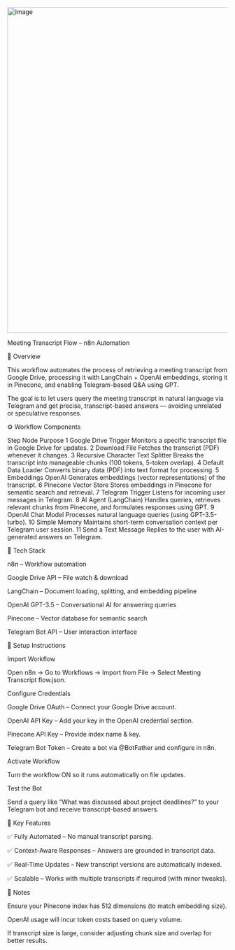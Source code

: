 <img width="813" height="745" alt="image" src="https://github.com/user-attachments/assets/7165128f-efda-456e-a2d6-aa5ad9e53113" />


Meeting Transcript Flow – n8n Automation

📌 Overview

This workflow automates the process of retrieving a meeting transcript from Google Drive, processing it with LangChain + OpenAI embeddings, storing it in Pinecone, and enabling Telegram-based Q&A using GPT.

The goal is to let users query the meeting transcript in natural language via Telegram and get precise, transcript-based answers — avoiding unrelated or speculative responses.

⚙️ Workflow Components

Step	Node	Purpose
1	Google Drive Trigger	Monitors a specific transcript file in Google Drive for updates.
2	Download File	Fetches the transcript (PDF) whenever it changes.
3	Recursive Character Text Splitter	Breaks the transcript into manageable chunks (100 tokens, 5-token overlap).
4	Default Data Loader	Converts binary data (PDF) into text format for processing.
5	Embeddings OpenAI	Generates embeddings (vector representations) of the transcript.
6	Pinecone Vector Store	Stores embeddings in Pinecone for semantic search and retrieval.
7	Telegram Trigger	Listens for incoming user messages in Telegram.
8	AI Agent (LangChain)	Handles queries, retrieves relevant chunks from Pinecone, and formulates responses using GPT.
9	OpenAI Chat Model	Processes natural language queries (using GPT-3.5-turbo).
10	Simple Memory	Maintains short-term conversation context per Telegram user session.
11	Send a Text Message	Replies to the user with AI-generated answers on Telegram.

🔗 Tech Stack


n8n – Workflow automation

Google Drive API – File watch & download

LangChain – Document loading, splitting, and embedding pipeline

OpenAI GPT-3.5 – Conversational AI for answering queries

Pinecone – Vector database for semantic search

Telegram Bot API – User interaction interface



🚀 Setup Instructions

Import Workflow

Open n8n → Go to Workflows → Import from File → Select Meeting Transcript flow.json.

Configure Credentials

Google Drive OAuth – Connect your Google Drive account.

OpenAI API Key – Add your key in the OpenAI credential section.

Pinecone API Key – Provide index name & key.

Telegram Bot Token – Create a bot via @BotFather and configure in n8n.

Activate Workflow

Turn the workflow ON so it runs automatically on file updates.

Test the Bot

Send a query like “What was discussed about project deadlines?” to your Telegram bot and receive transcript-based answers.


🎯 Key Features

✅ Fully Automated – No manual transcript parsing.

✅ Context-Aware Responses – Answers are grounded in transcript data.

✅ Real-Time Updates – New transcript versions are automatically indexed.

✅ Scalable – Works with multiple transcripts if required (with minor tweaks).


📌 Notes

Ensure your Pinecone index has 512 dimensions (to match embedding size).

OpenAI usage will incur token costs based on query volume.

If transcript size is large, consider adjusting chunk size and overlap for better results.

